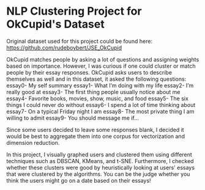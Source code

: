 # NLP Clustering Project for OkCupid's Dataset

Original dataset used for this project could be found here: https://github.com/rudeboybert/JSE_OkCupid

OkCupid matches people by asking a lot of questions and assigning weights based on importance. However, I was curious if one could cluster or match people by their essay responses. OkCupid asks users to describe themselves as well and in this dataset, it asked the following questions:
essay0- My self summary
essay1- What I’m doing with my life
essay2- I’m really good at
essay3- The first thing people usually notice about me
essay4- Favorite books, movies, show, music, and food
essay5- The six things I could never do without
essay6- I spend a lot of time thinking about
essay7- On a typical Friday night I am
essay8- The most private thing I am willing to admit
essay9- You should message me if...

Since some users decided to leave some responses blank, I decided it would be best to aggregate them into one corpus for vectorization and dimension reduction.

In this project, I visually graphed users and clustered them using different techniques such as DBSCAN, KMeans, and t-SNE. Furthermore, I checked whether these clusters were good by heuristically looking at users' essays that were clustered by the algorithms. You can be the judge whether you think the users might go on a date based on their essays! 

